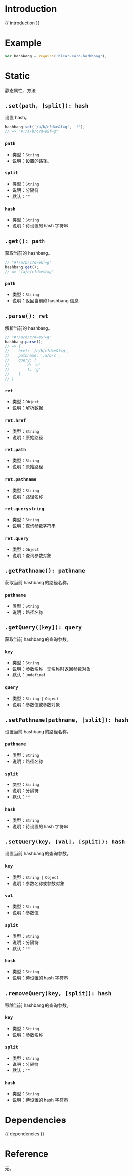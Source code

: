 # Introduction
{{ introduction }}





# Example
```js
var hashbang = require('blear.core.hashbang');
```




# Static
静态属性、方法


## `.set(path, [split]): hash`
设置 hash。

```js
hashbang.set('/a/b/c?d=e&f=g', '!');
// => "#!/a/b/c?d=e&f=g"
```

### `path`
- 类型：`String`
- 说明：设置的路径。

### `split`
- 类型：`String`
- 说明：分隔符
- 默认：`""`

### `hash`
- 类型：`String`
- 说明：待设置的 hash 字符串


## `.get(): path`
获取当前的 hashbang。

```js
// "#!/a/b/c?d=e&f=g"
hashbang.get();
// => "/a/b/c?d=e&f=g"
```

### `path`
- 类型：`String`
- 说明：返回当前的 hashbang 信息


## `.parse(): ret`
解析当前的 hashbang。

```js
// "#!/a/b/c?d=e&f=g"
hashbang.parse();
// => {
//    href: '/a/b/c?d=e&f=g',
//    pathname: '/a/b/c',
//    query: {
//        d: 'e'
//        f: 'g'
//    }
// }
```

### `ret`
- 类型：`Object`
- 说明：解析数据

### `ret.href`
- 类型：`String`
- 说明：原始路径

### `ret.path`
- 类型：`String`
- 说明：原始路径

### `ret.pathname`
- 类型：`String`
- 说明：路径名称

### `ret.querystring`
- 类型：`String`
- 说明：查询参数字符串

### `ret.query`
- 类型：`Object`
- 说明：查询参数对象


## `.getPathname(): pathname`
获取当前 hashbang 的路径名称。
### `pathname`
- 类型：`String`
- 说明：路径名称


## `.getQuery([key]): query`
获取当前 hashbang 的查询参数。
### `key`
- 类型：`String`
- 说明：参数名称，无名称时返回参数对象
- 默认：`undefined`

### `query`
- 类型：`String | Object`
- 说明：参数值或参数对象


## `.setPathname(pathname, [split]): hash`
设置当前 hashbang 的路径名称。
### `pathname`
- 类型：`String`
- 说明：路径名称

### `split`
- 类型：`String`
- 说明：分隔符
- 默认：`""`

### `hash`
- 类型：`String`
- 说明：待设置的 hash 字符串


## `.setQuery(key, [val], [split]): hash`
设置当前 hashbang 的查询参数。
### `key`
- 类型：`String | Object`
- 说明：参数名称或参数对象

### `val`
- 类型：`String`
- 说明：参数值

### `split`
- 类型：`String`
- 说明：分隔符
- 默认：`""`

### `hash`
- 类型：`String`
- 说明：待设置的 hash 字符串



## `.removeQuery(key, [split]): hash`
移除当前 hashbang 的查询参数。
### `key`
- 类型：`String`
- 说明：参数名称

### `split`
- 类型：`String`
- 说明：分隔符
- 默认：`""`

### `hash`
- 类型：`String`
- 说明：待设置的 hash 字符串




# Dependencies
{{ dependencies }}





# Reference
无。

